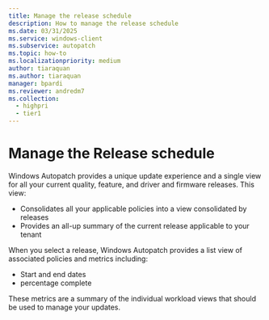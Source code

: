 ```yaml
---
title: Manage the release schedule
description: How to manage the release schedule
ms.date: 03/31/2025
ms.service: windows-client
ms.subservice: autopatch
ms.topic: how-to
ms.localizationpriority: medium
author: tiaraquan
ms.author: tiaraquan
manager: bpardi
ms.reviewer: andredm7
ms.collection:
  - highpri
  - tier1
---
```


# Manage the Release schedule

Windows Autopatch provides a unique update experience and a single view for all your current quality, feature, and driver and firmware releases. This view:

- Consolidates all your applicable policies into a view consolidated by releases
- Provides an all-up summary of the current release applicable to your tenant

When you select a release, Windows Autopatch provides a list view of associated policies and metrics including:

- Start and end dates
- percentage complete

These metrics are a summary of the individual workload views that should be used to manage your updates.
